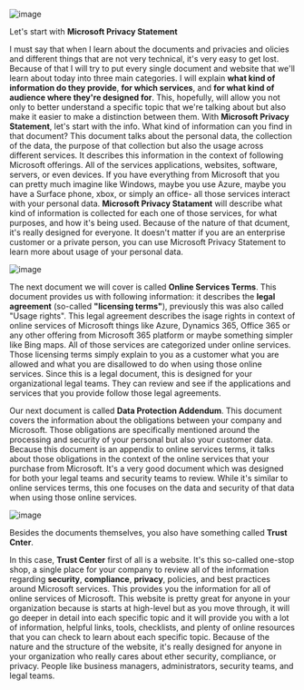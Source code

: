 ![image](https://github.com/user-attachments/assets/8204ed7d-51d6-4298-9818-0c1d92c24c0d)

Let's start with **Microsoft Privacy Statement**

I must say that when I learn about the documents and privacies and olicies and different things that are not very technical, it's very easy to get lost. Because of that I will try to put every single  document and website that we'll learn about today into three main categories. I will explain **what kind of information do they provide**, **for which services**, and **for what kind of audience where they're designed for**.
This, hopefully, will allow you not only to better understand a specific topic that we're talking about but also make it easier to make a distinction between them. 
With **Microsoft Privacy Statement**, let's start with the info. What kind of information can you find in that document? This document talks about the personal data, the collection of the data, the purpose of that collection but also the usage across different services. 
It describes this information in the context of following Microsoft offerings. All of the services applications, websites, software, servers, or even devices. If you have everything from Microsoft that you can pretty much imagine like Windows, maybe you use Azure, maybe you have a Surface phone, xbox, or simply an office- all those services interact with your personal data. **Microsoft Privacy Statament** will describe what kind of information is collected for each one of those services, for what purposes, and how it's being used. Because of the nature of that dcument, it's really designed for everyone. It doesn't matter if you are an enterprise customer or a private person, you can use Microsoft Privacy Statement to learn more about usage of your personal data. 

![image](https://github.com/user-attachments/assets/43a2caa3-4b32-4c01-aa00-130e76835dc3)


The next document we will cover is called **Online Services Terms**. This document provides us with following information: it describes the **legal agreement** (so-called **"licensing terms"**), previously this was also called "Usage rights". This legal agreement describes the isage rights in context of online services of Microsoft things like Azure, Dynamics 365, Office 365 or any other offering from Microsoft 365 platform or maybe something simpler like Bing maps. All of those services are categorized under online services. Those licensing terms simply explain to you as a customer what you are allowed and what you are disallowed to do when using those online services. Since this is a legal document, this is designed for your organizational legal teams. They can review and see if the applications and services that you provide follow those legal agreements. 

Our next document is called **Data Protection Addendum**. This document covers the information about the obligations  between your company and Microsoft. Those obligations are specifically mentioned around the processing and security of your personal but also your customer data. Because this document is an appendix to online services terms, it talks about those obligations in the context of the online services that your purchase from Microsoft. It's a very good document which was designed for both your legal teams and security teams to review. While it's similar to online services terms, this one focuses on the data and security of that data when using those online services. 

![image](https://github.com/user-attachments/assets/5d66071e-8195-44a5-b275-a5edf0c0911f)


Besides the documents themselves, you also have something called **Trust Cnter**.

In this case, **Trust Center** first of all is a website. It's this so-called one-stop shop, a single place for your company to review all of the information regarding **security**, **compliance**, **privacy**, policies, and best practices around Microsoft services. This provides you the information for all of online services of Microsoft. This website is pretty great for anyone in your organization because is starts at high-level but as you move through, it will go deeper in detail into each specific topic and it will provide you with a lot of information, helpful links, tools, checklists, and plenty of online resources that you can check to learn about each specific topic. Because of the nature and the structure of the website, it's really designed for anyone in your organization who really cares about ether security, compliance, or privacy. People like business managers, administrators, security teams, and legal teams.
